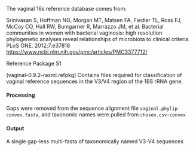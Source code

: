 The vaginal 16s reference database comes from:

Srinivasan S, Hoffman NG, Morgan MT, Matsen FA, Fiedler TL, Ross FJ, McCoy CO, Hall RW, Bumgarner R, Marrazzo JM, et al. Bacterial communities in women with bacterial vaginosis: high resolution phylogenetic analyses reveal relationships of microbiota to clinical criteria. PLoS ONE. 2012;7:e37818
https://www.ncbi.nlm.nih.gov/pmc/articles/PMC3377712/

Reference Package S1

(vaginal-0.9.2-raxml.refpkg) Contains files required for classification of vaginal reference sequences in the V3/V4 region of the 16S rRNA gene.


#### Processing

Gaps were removed from the sequence alignment file `vaginal.phylip-convex.fasta`, and taxonomic names were pulled from `chosen.csv-convex`

#### Output
A single gap-less multi-fasta of taxonomically named V3-V4 sequences
